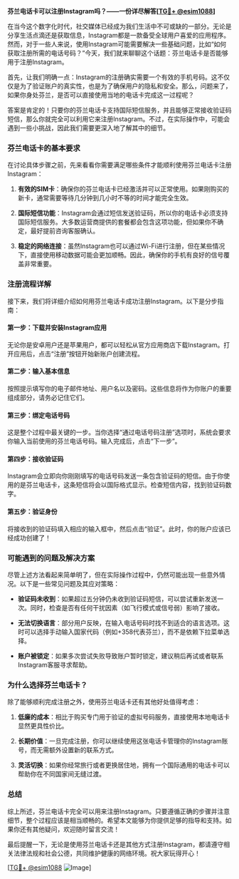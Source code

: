 **芬兰电话卡可以注册Instagram吗？——一份详尽解答[[TG💪+ @esim1088](https://t.me/s/esim1088)]**

在当今这个数字化时代，社交媒体已经成为我们生活中不可或缺的一部分。无论是分享生活点滴还是获取信息，Instagram都是一款备受全球用户喜爱的应用程序。然而，对于一些人来说，使用Instagram可能需要解决一些基础问题，比如“如何获取注册所需的电话号码？”今天，我们就来聊聊这个话题：芬兰电话卡是否能够用于注册Instagram。

首先，让我们明确一点：Instagram的注册确实需要一个有效的手机号码。这不仅仅是为了验证账户的真实性，也是为了确保用户的隐私和安全。那么，问题来了，如果你身处芬兰，是否可以直接使用当地的电话卡完成这一过程呢？

答案是肯定的！只要你的芬兰电话卡支持国际短信服务，并且能够正常接收验证码短信，那么你就完全可以利用它来注册Instagram。不过，在实际操作中，可能会遇到一些小挑战，因此我们需要更深入地了解其中的细节。

### 芬兰电话卡的基本要求

在讨论具体步骤之前，先来看看你需要满足哪些条件才能顺利使用芬兰电话卡注册Instagram：

1. **有效的SIM卡**：确保你的芬兰电话卡已经激活并可以正常使用。如果刚购买的新卡，通常需要等待几分钟到几小时不等的时间才能完全生效。
   
2. **国际短信功能**：Instagram会通过短信发送验证码，所以你的电话卡必须支持国际短信服务。大多数运营商提供的套餐都会包含这项功能，但如果你不确定，最好提前咨询客服确认。

3. **稳定的网络连接**：虽然Instagram也可以通过Wi-Fi进行注册，但在某些情况下，直接使用移动数据可能会更加顺畅。因此，确保你的手机有良好的信号覆盖非常重要。

### 注册流程详解

接下来，我们将详细介绍如何用芬兰电话卡成功注册Instagram。以下是分步指南：

#### 第一步：下载并安装Instagram应用
无论你是安卓用户还是苹果用户，都可以轻松从官方应用商店下载Instagram。打开应用后，点击“注册”按钮开始新账户创建流程。

#### 第二步：输入基本信息
按照提示填写你的电子邮件地址、用户名以及密码。这些信息将作为你账户的重要组成部分，请务必记住它们。

#### 第三步：绑定电话号码
这是整个过程中最关键的一步。当你选择“通过电话号码注册”选项时，系统会要求你输入当前使用的芬兰电话号码。输入完成后，点击“下一步”。

#### 第四步：接收验证码
Instagram会立即向你刚刚填写的电话号码发送一条包含验证码的短信。由于你使用的是芬兰电话卡，这条短信将会以国际格式显示。检查短信内容，找到验证码数字。

#### 第五步：验证身份
将接收到的验证码填入相应的输入框中，然后点击“验证”。此时，你的账户应该已经成功创建了！

### 可能遇到的问题及解决方案

尽管上述方法看起来简单明了，但在实际操作过程中，仍然可能出现一些意外情况。以下是一些常见问题及其应对策略：

- **验证码未收到**：如果超过五分钟仍未收到验证码短信，可以尝试重新发送一次。同时，检查是否有任何干扰因素（如飞行模式或信号弱）影响了接收。

- **无法切换语言**：部分用户反映，在输入电话号码时找不到适合的语言选项。这时可以选择手动输入国家代码（例如+358代表芬兰），而不是依赖下拉菜单选择。

- **账户被锁定**：如果多次尝试失败导致账户暂时锁定，建议稍后再试或者联系Instagram客服寻求帮助。

### 为什么选择芬兰电话卡？

除了能够顺利完成注册之外，使用芬兰电话卡还有其他好处值得考虑：

1. **低廉的成本**：相比于购买专门用于验证的虚拟号码服务，直接使用本地电话卡显然更具性价比。

2. **长期价值**：一旦完成注册，你可以继续使用这张电话卡管理你的Instagram账号，而无需额外设置新的联系方式。

3. **灵活切换**：如果你经常旅行或者更换居住地，拥有一个国际通用的电话卡可以帮助你在不同国家间无缝过渡。

### 总结

综上所述，芬兰电话卡完全可以用来注册Instagram。只要遵循正确的步骤并注意细节，整个过程应该是相当顺畅的。希望本文能够为你提供足够的指导和支持。如果你还有其他疑问，欢迎随时留言交流！

最后提醒一下，无论是使用芬兰电话卡还是其他方式注册Instagram，都请遵守相关法律法规和社会公德，共同维护健康的网络环境。祝大家玩得开心！

[[TG💪+ @esim1088](https://t.me/s/esim1088) ![Image](https://i.postimg.cc/4NQfJmqS/Snipaste-2025-05-13-00-14-12.png)]